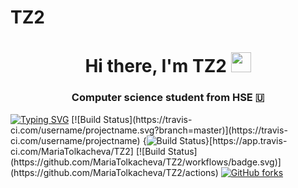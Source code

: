 # TZ2
<h1 align="center">Hi there, I'm TZ2 
<img src="https://github.com/blackcater/blackcater/raw/main/images/Hi.gif" height="32"/></h1>
<h3 align="center">Computer science student from HSE 🇺</h3>
<a href="https://git.io/typing-svg"><img src="https://readme-typing-svg.demolab.com?font=Fira+Code&pause=1000&color=6A31F7&background=1ECDFF00&width=435&lines=%D0%AD%D1%82%D0%BE%D1%82+%D0%BF%D1%80%D0%BE%D0%B5%D0%BA%D1%82+%D0%B2%D1%8B%D0%BF%D0%BE%D0%BB%D0%BD%D0%B5%D0%BD;%D0%A2%D0%BE%D0%BB%D0%BA%D0%B0%D1%87%D0%B5%D0%B2%D0%BE%D0%B9+%D0%9C%D0%B0%D1%80%D0%B8%D0%B5%D0%B9+%D0%91%D0%91%D0%98221" alt="Typing SVG" /></a>
[![Build Status](https://travis-ci.com/username/projectname.svg?branch=master)](https://travis-ci.com/username/projectname)
{<img src="https://app.travis-ci.com/MariaTolkacheva/TZ2.svg?token=oQwsxNSVbZt7X9uHnupx&branch=main" alt="Build Status" />}[https://app.travis-ci.com/MariaTolkacheva/TZ2]
[![Build Status](https://github.com/MariaTolkacheva/TZ2/workflows/badge.svg)](https://github.com/MariaTolkacheva/TZ2/actions)
<a href="https://github.com/MariaTolkacheva/TZ2/network"><img alt="GitHub forks" src="https://img.shields.io/github/forks/MariaTolkacheva/TZ2"></a>
